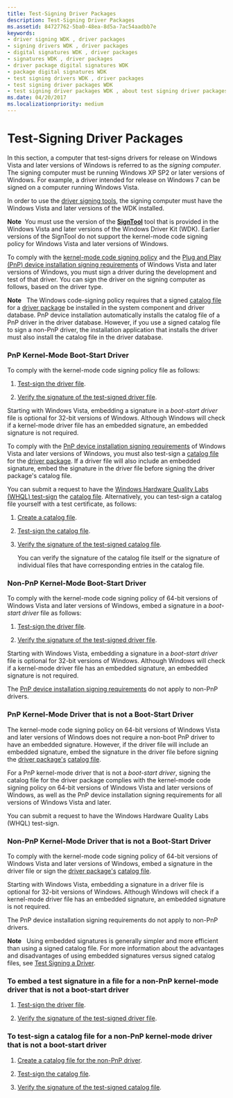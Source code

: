 ```yaml
---
title: Test-Signing Driver Packages
description: Test-Signing Driver Packages
ms.assetid: 84727762-5ba0-48ea-8d5a-7ac54aadbb7e
keywords:
- driver signing WDK , driver packages
- signing drivers WDK , driver packages
- digital signatures WDK , driver packages
- signatures WDK , driver packages
- driver package digital signatures WDK
- package digital signatures WDK
- test signing drivers WDK , driver packages
- test signing driver packages WDK
- test signing driver packages WDK , about test signing driver packages
ms.date: 04/20/2017
ms.localizationpriority: medium
---
```


# Test-Signing Driver Packages


In this section, a computer that test-signs drivers for release on Windows Vista and later versions of Windows is referred to as the *signing computer*. The signing computer must be running Windows XP SP2 or later versions of Windows. For example, a driver intended for release on Windows 7 can be signed on a computer running Windows Vista.

In order to use the [driver signing tools](../devtest/tools-for-signing-drivers.md), the signing computer must have the Windows Vista and later versions of the WDK installed.

**Note**  You must use the version of the [**SignTool**](../devtest/signtool.md) tool that is provided in the Windows Vista and later versions of the Windows Driver Kit (WDK). Earlier versions of the SignTool do not support the kernel-mode code signing policy for Windows Vista and later versions of Windows.

 

To comply with the [kernel-mode code signing policy](kernel-mode-code-signing-policy--windows-vista-and-later-.md) and the [Plug and Play (PnP) device installation signing requirements](pnp-device-installation-signing-requirements--windows-vista-and-later-.md) of Windows Vista and later versions of Windows, you must sign a driver during the development and test of that driver. You can sign the driver on the signing computer as follows, based on the driver type.

**Note**   The Windows code-signing policy requires that a signed [catalog file](catalog-files.md) for a [driver package](driver-packages.md) be installed in the system component and driver database. PnP device installation automatically installs the catalog file of a PnP driver in the driver database. However, if you use a signed catalog file to sign a non-PnP driver, the installation application that installs the driver must also install the catalog file in the driver database.

 

### <a href="" id="pnp-kernel-mode-boot-start-driver"></a> PnP Kernel-Mode Boot-Start Driver

To comply with the kernel-mode code signing policy file as follows:

1.  [Test-sign the driver file](test-signing-a-driver-file.md).

2.  [Verify the signature of the test-signed driver file](verifying-the-signature-of-a-test-signed-driver-file.md).

Starting with Windows Vista, embedding a signature in a *boot-start driver* file is optional for 32-bit versions of Windows. Although Windows will check if a kernel-mode driver file has an embedded signature, an embedded signature is not required.

To comply with the [PnP device installation signing requirements](pnp-device-installation-signing-requirements--windows-vista-and-later-.md) of Windows Vista and later versions of Windows, you must also test-sign a [catalog file](catalog-files.md) for the [driver package](driver-packages.md). If a driver file will also include an embedded signature, embed the signature in the driver file before signing the driver package's catalog file.

You can submit a request to have the [Windows Hardware Quality Labs (WHQL) test-sign](whql-test-signature-program.md) the [catalog file](catalog-files.md). Alternatively, you can test-sign a catalog file yourself with a test certificate, as follows:

1.  [Create a catalog file](creating-a-catalog-file-for-a-test-signed-driver-package.md).

2.  [Test-sign the catalog file](test-signing-a-catalog-file.md).

3.  [Verify the signature of the test-signed catalog file](verifying-the-signature-of-a-test-signed-catalog-file.md).

    You can verify the signature of the catalog file itself or the signature of individual files that have corresponding entries in the catalog file.

### <a href="" id="non-pnp-kernel-mode-boot-start-driver"></a> Non-PnP Kernel-Mode Boot-Start Driver

To comply with the kernel-mode code signing policy of 64-bit versions of Windows Vista and later versions of Windows, embed a signature in a *boot-start driver* file as follows:

1.  [Test-sign the driver file](test-signing-a-driver-file.md).

2.  [Verify the signature of the test-signed driver file](verifying-the-signature-of-a-test-signed-driver-file.md).

Starting with Windows Vista, embedding a signature in a *boot-start driver* file is optional for 32-bit versions of Windows. Although Windows will check if a kernel-mode driver file has an embedded signature, an embedded signature is not required.

The [PnP device installation signing requirements](pnp-device-installation-signing-requirements--windows-vista-and-later-.md) do not apply to non-PnP drivers.

### <a href="" id="pnp-kernel-mode-driver-that-is-not-a-boot-start-driver"></a> PnP Kernel-Mode Driver that is not a Boot-Start Driver

The kernel-mode code signing policy on 64-bit versions of Windows Vista and later versions of Windows does not require a non-boot PnP driver to have an embedded signature. However, if the driver file will include an embedded signature, embed the signature in the driver file before signing the [driver package's](driver-packages.md) [catalog file](catalog-files.md).

For a PnP kernel-mode driver that is not a *boot-start driver*, signing the catalog file for the driver package complies with the kernel-mode code signing policy on 64-bit versions of Windows Vista and later versions of Windows, as well as the PnP device installation signing requirements for all versions of Windows Vista and later.

You can submit a request to have the Windows Hardware Quality Labs (WHQL) test-sign.

### <a href="" id="non-pnp-kernel-mode-driver-that-is-not-a-boot-start-driver"></a> Non-PnP Kernel-Mode Driver that is not a Boot-Start Driver

To comply with the kernel-mode code signing policy of 64-bit versions of Windows Vista and later versions of Windows, embed a signature in the driver file or sign the [driver package's](driver-packages.md) [catalog file](catalog-files.md).

Starting with Windows Vista, embedding a signature in a driver file is optional for 32-bit versions of Windows. Although Windows will check if a kernel-mode driver file has an embedded signature, an embedded signature is not required.

The PnP device installation signing requirements do not apply to non-PnP drivers.

**Note**   Using embedded signatures is generally simpler and more efficient than using a signed catalog file. For more information about the advantages and disadvantages of using embedded signatures versus signed catalog files, see [Test Signing a Driver](/windows-hardware/drivers).

 

### To embed a test signature in a file for a non-PnP kernel-mode driver that is not a boot-start driver

1.  [Test-sign the driver file](test-signing-a-driver-file.md).

2.  [Verify the signature of the test-signed driver file](verifying-the-signature-of-a-test-signed-driver-file.md).

### To test-sign a catalog file for a non-PnP kernel-mode driver that is not a boot-start driver

1.  [Create a catalog file for the non-PnP driver](creating-a-catalog-file-for-a-non-pnp-driver-package.md).

2.  [Test-sign the catalog file](test-signing-a-catalog-file.md).

3.  [Verify the signature of the test-signed catalog file](verifying-the-signature-of-a-test-signed-catalog-file.md).

 

